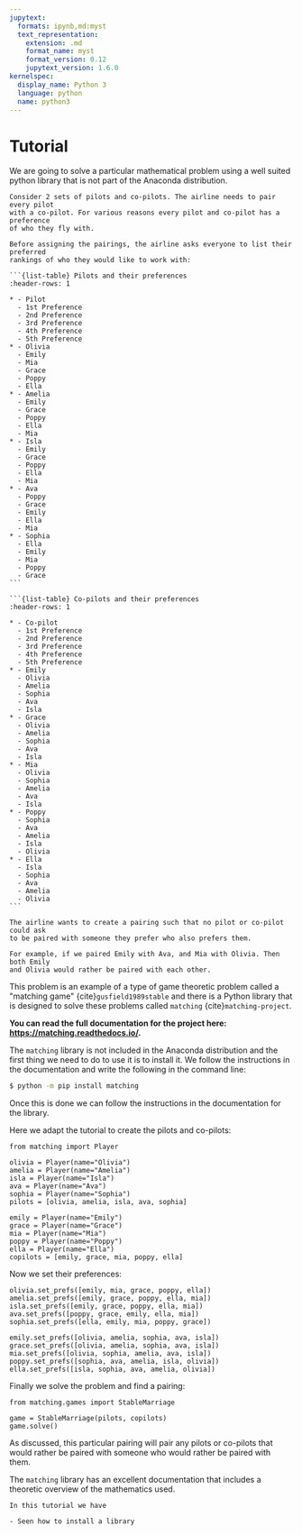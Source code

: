 ```yaml
---
jupytext:
  formats: ipynb,md:myst
  text_representation:
    extension: .md
    format_name: myst
    format_version: 0.12
    jupytext_version: 1.6.0
kernelspec:
  display_name: Python 3
  language: python
  name: python3
---
```


# Tutorial

We are going to solve a particular mathematical problem using a well suited
python library that is not part of the Anaconda distribution.

````{admonition} Problem
Consider 2 sets of pilots and co-pilots. The airline needs to pair every pilot
with a co-pilot. For various reasons every pilot and co-pilot has a preference
of who they fly with.

Before assigning the pairings, the airline asks everyone to list their preferred
rankings of who they would like to work with:

```{list-table} Pilots and their preferences
:header-rows: 1

* - Pilot
  - 1st Preference
  - 2nd Preference
  - 3rd Preference
  - 4th Preference
  - 5th Preference
* - Olivia
  - Emily
  - Mia
  - Grace
  - Poppy
  - Ella
* - Amelia
  - Emily
  - Grace
  - Poppy
  - Ella
  - Mia
* - Isla
  - Emily
  - Grace
  - Poppy
  - Ella
  - Mia
* - Ava
  - Poppy
  - Grace
  - Emily
  - Ella
  - Mia
* - Sophia
  - Ella
  - Emily
  - Mia
  - Poppy
  - Grace
```

```{list-table} Co-pilots and their preferences
:header-rows: 1

* - Co-pilot
  - 1st Preference
  - 2nd Preference
  - 3rd Preference
  - 4th Preference
  - 5th Preference
* - Emily
  - Olivia
  - Amelia
  - Sophia
  - Ava
  - Isla
* - Grace
  - Olivia
  - Amelia
  - Sophia
  - Ava
  - Isla
* - Mia
  - Olivia
  - Sophia
  - Amelia
  - Ava
  - Isla
* - Poppy
  - Sophia
  - Ava
  - Amelia
  - Isla
  - Olivia
* - Ella
  - Isla
  - Sophia
  - Ava
  - Amelia
  - Olivia
```

The airline wants to create a pairing such that no pilot or co-pilot could ask
to be paired with someone they prefer who also prefers them.

For example, if we paired Emily with Ava, and Mia with Olivia. Then both Emily
and Olivia would rather be paired with each other.

````

This problem is an example of a type of game theoretic problem called a
"matching game" {cite}`gusfield1989stable` and there is a Python library that is
designed to solve these problems called `matching` {cite}`matching-project`.

**You can read the full
documentation for the project here: <https://matching.readthedocs.io/>.**

The `matching` library is not included in the Anaconda distribution and the
first thing we need to do to use it is to install it. We follow the instructions
in the documentation and write the following in the command line:

```bash
$ python -m pip install matching
```

Once this is done we can follow the instructions in the documentation for the
library.

Here we adapt the tutorial to create the pilots and co-pilots:

```{code-cell} ipython3
from matching import Player

olivia = Player(name="Olivia")
amelia = Player(name="Amelia")
isla = Player(name="Isla")
ava = Player(name="Ava")
sophia = Player(name="Sophia")
pilots = [olivia, amelia, isla, ava, sophia]

emily = Player(name="Emily")
grace = Player(name="Grace")
mia = Player(name="Mia")
poppy = Player(name="Poppy")
ella = Player(name="Ella")
copilots = [emily, grace, mia, poppy, ella]
```

Now we set their preferences:

```{code-cell} ipython3
olivia.set_prefs([emily, mia, grace, poppy, ella])
amelia.set_prefs([emily, grace, poppy, ella, mia])
isla.set_prefs([emily, grace, poppy, ella, mia])
ava.set_prefs([poppy, grace, emily, ella, mia])
sophia.set_prefs([ella, emily, mia, poppy, grace])

emily.set_prefs([olivia, amelia, sophia, ava, isla])
grace.set_prefs([olivia, amelia, sophia, ava, isla])
mia.set_prefs([olivia, sophia, amelia, ava, isla])
poppy.set_prefs([sophia, ava, amelia, isla, olivia])
ella.set_prefs([isla, sophia, ava, amelia, olivia])
```

Finally we solve the problem and find a pairing:

```{code-cell} ipython3
from matching.games import StableMarriage

game = StableMarriage(pilots, copilots)
game.solve()
```

As discussed, this particular pairing will pair any pilots or co-pilots that
would rather be paired with someone who would rather be paired with them.

The `matching` library has an excellent documentation that includes
a theoretic overview of the mathematics used.

```{important}
In this tutorial we have

- Seen how to install a library
```
